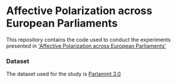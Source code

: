 # Affective Polarization across European Parliaments
This repository contains the code used to conduct the experiments presented in ['Affective Polarization across European Parliaments'](https://arxiv.org/pdf/2508.18916)

### Dataset

The dataset used for the study is [Parlamint 3.0](https://www.clarin.si/repository/xmlui/handle/11356/1488)
